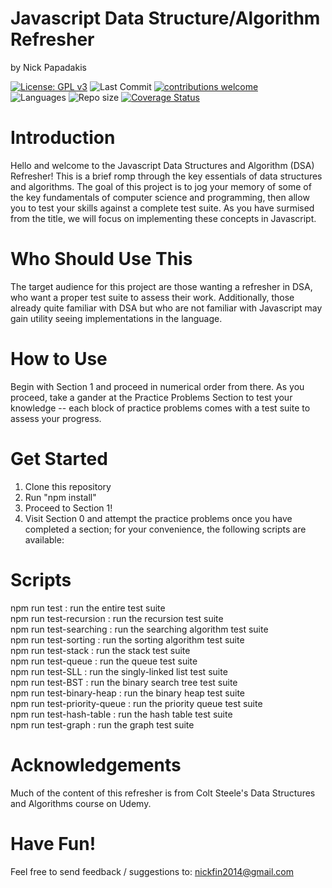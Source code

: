 # Javascript Data Structure/Algorithm Refresher
by Nick Papadakis

[![License: GPL v3](https://img.shields.io/badge/License-GPLv3-blue.svg)](https://www.gnu.org/licenses/gpl-3.0)
![Last Commit](https://img.shields.io/github/last-commit/spacerumsfeld-code/JS-Data-Structures-Algorithm-Refresher)
[![contributions welcome](https://img.shields.io/badge/contributions-welcome-brightgreen.svg?style=flat)](https://github.com/dwyl/esta/issues)\
![Languages](https://img.shields.io/github/languages/top/spacerumsfeld-code/JS-Data-Structures-Algorithm-Refresher)
![Repo size](https://img.shields.io/github/repo-size/spacerumsfeld-code/JS-Data-Structures-Algorithm-Refresher)
[![Coverage Status](https://coveralls.io/repos/github/spacerumsfeld-code/JS-Data-Structures-Algorithm-Refresher/badge.svg?branch=main)](https://coveralls.io/github/spacerumsfeld-code/JS-Data-Structures-Algorithm-Refresher?branch=main)

# Introduction
Hello and welcome to the Javascript Data Structures and Algorithm (DSA) Refresher! This is a brief romp through the key essentials of data structures and algorithms. The goal of this project is to jog your memory of some of the key fundamentals of computer science and programming, then allow you to test your skills against a complete test suite. As you have surmised from the title, we will focus on implementing these concepts in Javascript.

# Who Should Use This
The target audience for this project are those wanting a refresher in DSA, who want a proper test
suite to assess their work. Additionally, those already quite familiar with DSA but who are not
familiar with Javascript may gain utility seeing implementations in the language.
# How to Use
Begin with Section 1 and proceed in numerical order from there. As you proceed, take a gander at the Practice Problems Section to test your knowledge -- each block of practice problems comes with a test suite to assess your progress.

# Get Started
1. Clone this repository
2. Run "npm install"
3. Proceed to Section 1!
4. Visit Section 0 and attempt the practice problems once you have completed a section; for your convenience, the following scripts are available:

# Scripts
npm run test : run the entire test suite\
npm run test-recursion : run the recursion test suite\
npm run test-searching : run the searching algorithm test suite\
npm run test-sorting : run the sorting algorithm test suite\
npm run test-stack : run the stack test suite\
npm run test-queue : run the queue test suite\
npm run test-SLL : run the singly-linked list test suite\
npm run test-BST : run the binary search tree test suite\
npm run test-binary-heap : run the binary heap test suite\
npm run test-priority-queue : run the priority queue test suite\
npm run test-hash-table : run the hash table test suite\
npm run test-graph : run the graph test suite

# Acknowledgements
Much of the content of this refresher is from Colt Steele's Data Structures and Algorithms course on Udemy.

# Have Fun!
Feel free to send feedback / suggestions to:
nickfin2014@gmail.com


